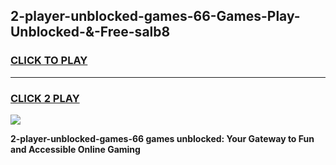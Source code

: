 
## 2-player-unblocked-games-66-Games-Play-Unblocked-&-Free-salb8
<h3>
<a href="https://premium76.site?title=2-player-unblocked-games-66&ref=24A">CLICK TO PLAY</a></h3>
<hr>

<h3>
<a href="https://premium76.site?title=2-player-unblocked-games-66&ref=24A">CLICK 2 PLAY</a>
  
</h3>

<a href="https://premium76.site?title=2-player-unblocked-games-66&ref=24A"><img src="https://clearcache.store/games.png"></a>


**2-player-unblocked-games-66 games unblocked: Your Gateway to Fun and Accessible Online Gaming**
